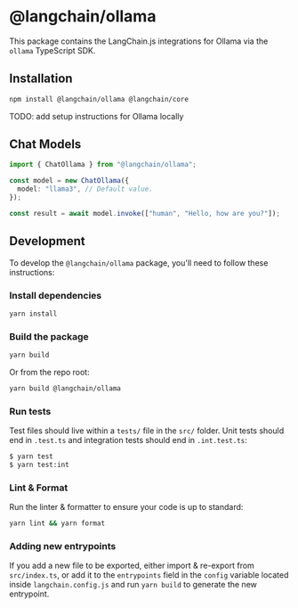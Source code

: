 # @langchain/ollama

This package contains the LangChain.js integrations for Ollama via the `ollama` TypeScript SDK.

## Installation

```bash npm2yarn
npm install @langchain/ollama @langchain/core
```

TODO: add setup instructions for Ollama locally

## Chat Models

```typescript
import { ChatOllama } from "@langchain/ollama";

const model = new ChatOllama({
  model: "llama3", // Default value.
});

const result = await model.invoke(["human", "Hello, how are you?"]);
```

## Development

To develop the `@langchain/ollama` package, you'll need to follow these instructions:

### Install dependencies

```bash
yarn install
```

### Build the package

```bash
yarn build
```

Or from the repo root:

```bash
yarn build @langchain/ollama
```

### Run tests

Test files should live within a `tests/` file in the `src/` folder. Unit tests should end in `.test.ts` and integration tests should
end in `.int.test.ts`:

```bash
$ yarn test
$ yarn test:int
```

### Lint & Format

Run the linter & formatter to ensure your code is up to standard:

```bash
yarn lint && yarn format
```

### Adding new entrypoints

If you add a new file to be exported, either import & re-export from `src/index.ts`, or add it to the `entrypoints` field in the `config` variable located inside `langchain.config.js` and run `yarn build` to generate the new entrypoint.
